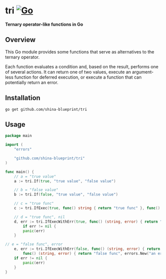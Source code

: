 # tri [![Go](https://github.com/shina-blueprint/tri/actions/workflows/go.yml/badge.svg)](https://github.com/shina-blueprint/tri/actions/workflows/go.yml)

**Ternary operator-like functions in Go**

## Overview

This Go module provides some functions that serve as alternatives to the ternary operator.

Each function evaluates a condition and, based on the result, performs one of several actions.
It can return one of two values, execute an argument-less function for deferred execution, or execute a function that can potentially return an error.

## Installation

```
go get github.com/shina-blueprint/tri
```

## Usage

```go
package main

import (
    "errors"

    "github.com/shina-blueprint/tri"
)

func main() {
    // a = "true value"
    a := tri.If(true, "true value", "false value")

    // b = "false value"
    b := tri.If(false, "true value", "false value")

    // c = "true func"
    c := tri.IfExec(true, func() string { return "true func" }, func() string { return "false func" })

    // d = "true func", nil
    d, err := tri.IfExecWithErr(true, func() (string, error) { return "true func", nil }, func() (string, error) { return "false func", nil })
        if err != nil {
        panic(err)
    }

// e = "false func", error
    e, err := tri.IfExecWithErr(false, func() (string, error) { return "true func", nil },
        func() (string, error) { return "false func", errors.New("an error occurred") })
    if err != nil {
        panic(err)
    }
}
```
